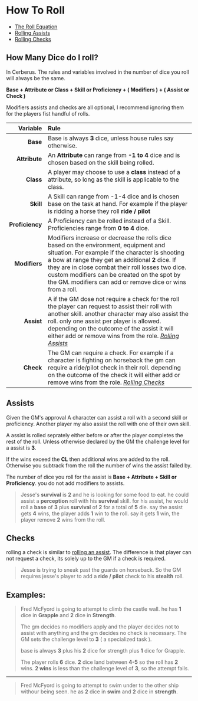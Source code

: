 How To Roll
===
 
- [The Roll Equation][re]
- [Rolling Assists][ra]
- [Rolling Checks][rc]

[re]: #roll-equation
<a name="rolling-equation"></a>

## How Many Dice do I roll?

In Cerberus. The rules and variables involved in the number of dice you roll will always be the same. 

__Base + Attribute or Class + Skill or Proficiency + ( Modifiers ) + ( Assist or Check )__

Modifiers assists and checks are all optional, I recommend ignoring them for the players fist handful of rolls.

| Variable | Rule |
|---:|:---|
**Base** | Base is always **3** dice, unless house rules say otherwise.
**Attribute** | An **Attribute** can range from **-1 to 4** dice and is chosen based on the skill being rolled.
**Class** | A player may choose to use a **class** instead of a attribute, so long as the skill is applicable to the class.
**Skill** | A Skill can range from -1-4 dice and is chosen base on the task at hand. For example if the player is ridding a horse they roll **ride / pilot**
**Proficiency** | A Proficiency can be rolled instead of a Skill. Proficiencies range from **0 to 4** dice. 
**Modifiers** | Modifiers increase or decrease the rolls dice based on the environment, equipment and situation. For example if the character is shooting a bow at range they get an additional **2** dice. If they are in close combat their roll losses two dice. custom modifiers can be created on the spot by the GM. modifiers can add or remove dice or wins from a roll.     
**Assist** | A if the GM dose not require a check for the roll the player can request to assist their roll with another skill. another character may also assist the roll. only one assist per player is allowed. depending on the outcome of the assist it will either add or remove wins from the role. _[Rolling Assists][ra]_
**Check** | The GM can require a check. For example if a character is fighting on horseback the gm can require a ride/pilot check in their roll. depending on the outcome of the check it will either add or remove wins from the role. _[Rolling Checks][rc]_ 

[ra]: #rolling-assists
<a name="rolling-assists"></a>

## Assists

Given the GM's approval A character can assist a roll with a second skill or proficiency. Another player my also assist the roll with one of their own skill.

A assist is rolled seprately either before or after the player completes the rest of the roll.
Unless otherwise declared by the GM the challenge level for a assist is **3**.

If the wins exceed the **CL** then additional wins are added to the roll. Otherwise you subtrack from the roll the number of wins the assist failed by.

The number of dice you roll for the assist is **Base + Attribute + Skill or Proficiency**. you do not add modifiers to assists.

> Jesse's **survival** is **2** and he is looking for some food to eat. 
he could assist a **perception** roll with his **survival** skill.
for his assist, he would roll a **base** of **3** plus **survival** of **2** for a total of **5** die.
say the assist gets **4** wins, the player adds **1** win to the roll.
say it gets **1** win, the player remove **2** wins from the roll.

[rc]: #rolling-checks
<a name="rolling-checks"></a>

## Checks

rolling a check is similar to [rolling an assist][ra]. The difference is that player can not request a check, its solely up to the GM if a check is required.

> Jesse is trying to sneak past the guards on horseback. So the GM requires jesse's player to add a **ride / pilot** check to his **stealth** roll.

## Examples:
> Fred McFyord is going to attempt to climb the castle wall. 
> he has **1** dice in **Grapple** and **2** dice in **Strength**.
> 
> The gm decides no modifiers apply and  the player decides not to assist with anything and the gm decides no check is necessary. 
> The GM sets the challenge level to **3** ( a specialized task ).
>
> base is always **3** plus his **2** dice for strength plus **1** dice for Grapple. 
>
> The player rolls **6** dice. **2** dice land between **4-5** so the roll has **2** wins.
> **2 wins** is less than the challenge level of **3**, so the attempt fails.

---

> Fred McFyord is going to attempt to swim under to the other ship withour being seen. 
he as **2** dice in **swim** and **2** dice in **strength**.